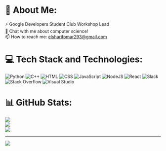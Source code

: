 # 💫 About Me:
⚡ Google Developers Student Club Workshop Lead<br>💬 Chat with me about computer science!<br>📫 How to reach me: elsharifomar293@gmail.com<br> 

# 💻 Tech Stack and Technologies:
![Python](https://img.shields.io/badge/-Python-black?logo=Python&style=social) 
![C++](https://img.shields.io/badge/-c++-black?logo=c%2B%2B&style=social)
![HTML](https://img.shields.io/badge/HTML-239120?style=for-the-badge&logo=html5&logoColor=white)
![CSS](https://img.shields.io/badge/CSS-239120?&style=for-the-badge&logo=css3&logoColor=white)
![JavaScript](https://img.shields.io/badge/JavaScript-F7DF1E?style=for-the-badge&logo=javascript&logoColor=black)
![NodeJS](https://img.shields.io/badge/Node.js-43853D?style=for-the-badge&logo=node.js&logoColor=white)
![React](https://img.shields.io/badge/React-20232A?style=for-the-badge&logo=react&logoColor=61DAFB)
![Slack](https://img.shields.io/badge/Slack-4A154B?style=for-the-badge&logo=slack&logoColor=white)
![Stack Overflow](https://aleen42.github.io/badges/src/stackoverflow.svg)
![Visual Studio](https://img.shields.io/badge/Visual_Studio-5C2D91?style=for-the-badge&logo=visual%20studio&logoColor=white) 

# 📊 GitHub Stats:
![](https://github-readme-stats.vercel.app/api?username=omarelsharif&theme=dark&hide_border=false&include_all_commits=false&count_private=true)<br/>
![](https://github-readme-streak-stats.herokuapp.com/?user=omarelsharif&theme=dark&hide_border=false)<br/>
![](https://github-readme-stats.vercel.app/api/top-langs/?username=omarelsharif&theme=dark&hide_border=false&include_all_commits=false&count_private=true&layout=compact)

---
[![](https://visitcount.itsvg.in/api?id=omarelsharif&icon=0&color=0)](https://visitcount.itsvg.in)
